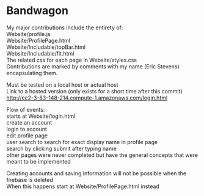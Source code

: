 # Bandwagon

My major contributions include the entirety of:  
Website/profile.js  
Website/ProfilePage.html  
Website/Includable/topBar.html  
Website/Includable/fit.html  
The related css for each page in Website/styles.css  
Contributions are marked by comments with my name (Eric Stevens) encapsulating them.

Must be tested on a local host or actual host  
Link to a hosted version (only exists for a short time after this commit)  
http://ec2-3-83-148-214.compute-1.amazonaws.com/login.html  

Flow of events:  
starts at Website/login.html  
create an account  
login to account  
edit profile page  
user search to search for exact display name in profile page  
search by clicking submit after typing name  
other pages were never completed but have the general concepts that were meant to be implemented  

Creating accounts and saving information will not be possible when the firebase is deleted  
When this happens start at Website/ProfilePage.html instead  
